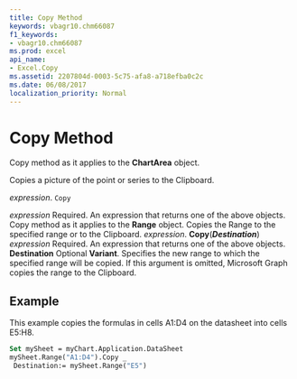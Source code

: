 ```yaml
---
title: Copy Method
keywords: vbagr10.chm66087
f1_keywords:
- vbagr10.chm66087
ms.prod: excel
api_name:
- Excel.Copy
ms.assetid: 2207804d-0003-5c75-afa8-a718efba0c2c
ms.date: 06/08/2017
localization_priority: Normal
---
```



# Copy Method

Copy method as it applies to the  **ChartArea** object.

Copies a picture of the point or series to the Clipboard.

_expression_. `Copy`

 _expression_ Required. An expression that returns one of the above objects.
Copy method as it applies to the  **Range** object.
Copies the Range to the specified range or to the Clipboard.
_expression_. **Copy**(**_Destination_**)
 _expression_ Required. An expression that returns one of the above objects.
 **Destination** Optional **Variant**. Specifies the new range to which the specified range will be copied. If this argument is omitted, Microsoft Graph copies the range to the Clipboard.

## Example

This example copies the formulas in cells A1:D4 on the datasheet into cells E5:H8.


```vb
Set mySheet = myChart.Application.DataSheet 
mySheet.Range("A1:D4").Copy _ 
 Destination:= mySheet.Range("E5")
```


